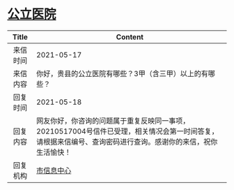 # <a href="http://www.shangluo.gov.cn/zmhd/ldxxxx.jsp?urltype=leadermail.LeaderMailContentUrl&wbtreeid=1112&leadermailid=7254">公立医院</a>
| Title |                                       Content                                       |
|:-----:|-------------------------------------------------------------------------------------|
| 来信时间  | 2021-05-17                                                                          |
| 来信内容  | 你好，贵县的公立医院有哪些？3甲（含三甲）以上的有哪些？                                                        |
| 回复时间  | 2021-05-18                                                                          |
| 回复内容  | 网友你好，你咨询的问题属于重复反映同一事项，20210517004号信件已受理，相关情况会第一时间答复，请根据来信编号、查询密码进行查询。感谢你的来信，祝你生活愉快！ |
| 回复机构  | <a href="../../categories/agencies/市信息中心.md">市信息中心</a>                                |